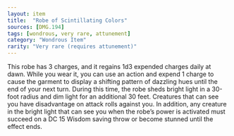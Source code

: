 ```yaml
---
layout: item
title:  "Robe of Scintillating Colors"
sources: [DMG.194]
tags: [wondrous, very rare, attunement]
category: "Wondrous Item"
rarity: "Very rare (requires attunement)"
---
```


This robe has 3 charges, and it regains 1d3 expended charges daily at dawn. While you wear it, you can use an action and expend 1 charge to cause the garment to display a shifting pattern of dazzling hues until the end of your next turn. During this time, the robe sheds bright light in a 30-foot radius and dim light for an additional 30 feet. Creatures that can see you have disadvantage on attack rolls against you. In addition, any creature in the bright light that can see you when the robe’s power is activated must succeed on a DC 15 Wisdom saving throw or become stunned until the effect ends.